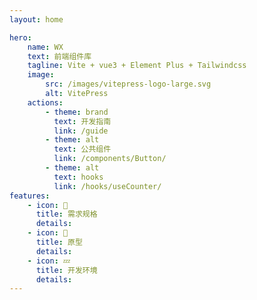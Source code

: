 ```yaml
---
layout: home

hero:
    name: WX
    text: 前端组件库
    tagline: Vite + vue3 + Element Plus + Tailwindcss
    image:
        src: /images/vitepress-logo-large.svg
        alt: VitePress
    actions:
        - theme: brand
          text: 开发指南
          link: /guide
        - theme: alt
          text: 公共组件
          link: /components/Button/
        - theme: alt
          text: hooks
          link: /hooks/useCounter/
features:
    - icon: 📖
      title: 需求规格
      details: 
    - icon: 💪
      title: 原型
      details: 
    - icon: 💤
      title: 开发环境
      details: 
---
```


